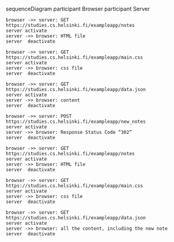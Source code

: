 sequenceDiagram
	participant Browser
	participant Server

    browser ->> server: GET https://studies.cs.helsinki.fi/exampleapp/notes
	server activate
	server ->> browser: HTML file
	server  deactivate

	browser ->> server: GET https://studies.cs.helsinki.fi/exampleapp/main.css
	server activate
	server ->> browser: css file
	server  deactivate

	browser ->> server: GET https://studies.cs.helsinki.fi/exampleapp/data.json
	server activate
	server ->> browser: content
	server  deactivate

	browser ->> server: POST https://studies.cs.helsinki.fi/exampleapp/new_notes
	server activate
	server ->> browser: Response Status Code “302”
	server  deactivate

	browser ->> server: GET https://studies.cs.helsinki.fi/exampleapp/notes
	server activate
	server ->> browser: HTML file
	server  deactivate

	browser ->> server: GET https://studies.cs.helsinki.fi/exampleapp/main.css
	server activate
	server ->> browser: css file
	server  deactivate

	browser ->> server: GET https://studies.cs.helsinki.fi/exampleapp/data.json
	server activate
	server ->> browser: all the content, including the new note
	server  deactivate

